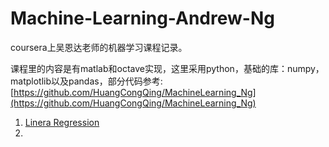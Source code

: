 # Machine-Learning-Andrew-Ng
coursera上吴恩达老师的机器学习课程记录。

课程里的内容是有matlab和octave实现，这里采用python，基础的库：numpy，matplotlib以及pandas，部分代码参考: [https://github.com/HuangCongQing/MachineLearning_Ng](https://github.com/HuangCongQing/MachineLearning_Ng)

1. [Linera Regression](https://github.com/plantree/Machine-Learning-Andrew-Ng/blob/master/chapter1/1%E3%80%81Linear%2BRegression.ipynb)
2. ​




